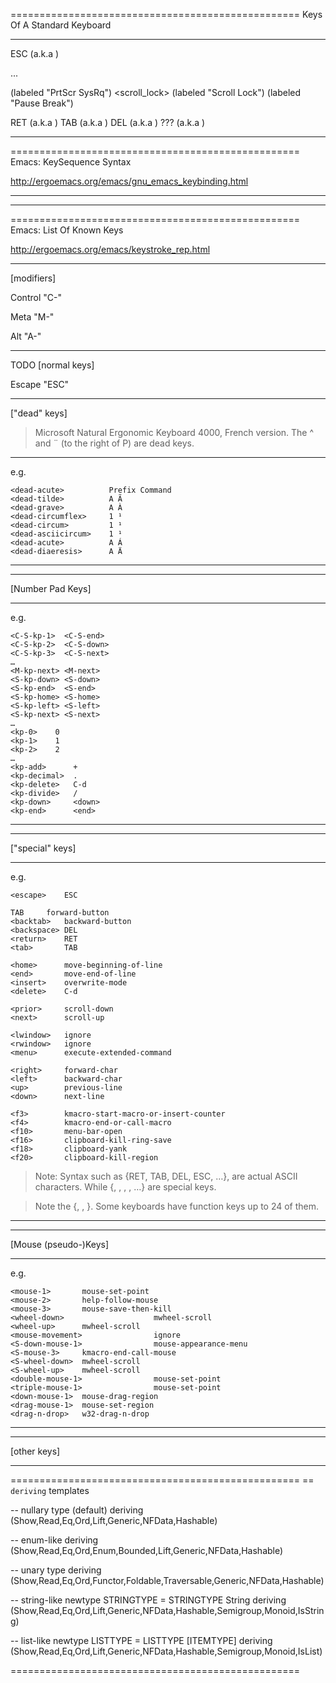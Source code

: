 





==================================================
Keys Of A Standard Keyboard

----------------------------------------

ESC (a.k.a <escape>)

<f1>...<f12>

<print>        (labeled "PrtScr SysRq")
<scroll_lock>  (labeled "Scroll Lock")
<pause>        (labeled "Pause Break")

RET (a.k.a <return>)
TAB (a.k.a <tab>)
DEL (a.k.a <backspace>)
??? (a.k.a <delete>)


----------------------------------------

==================================================
Emacs: KeySequence Syntax

http://ergoemacs.org/emacs/gnu_emacs_keybinding.html

----------------------------------------





----------------------------------------

==================================================
Emacs: List Of Known Keys

http://ergoemacs.org/emacs/keystroke_rep.html

----------------------------------------
[modifiers]

Control
"C-"

Meta
"M-"

Alt
"A-"

----------------------------------------
TODO [normal keys]

Escape
"ESC"

----------------------------------------
["dead" keys]

> Microsoft Natural Ergonomic Keyboard 4000, French version.
> The ^ and ¨ (to the right of P) are dead keys.

--------------------

e.g.

    <dead-acute>          Prefix Command
    <dead-tilde>          A Ã
    <dead-grave>          A À
    <dead-circumflex>     1 ¹
    <dead-circum>         1 ¹
    <dead-asciicircum>    1 ¹
    <dead-acute>          A Á
    <dead-diaeresis>      A Ä

-----------------------



----------------------------------------
[Number Pad Keys]

--------------------

e.g.

    <C-S-kp-1>  <C-S-end>
    <C-S-kp-2>  <C-S-down>
    <C-S-kp-3>  <C-S-next>
    …
    <M-kp-next> <M-next>
    <S-kp-down> <S-down>
    <S-kp-end>  <S-end>
    <S-kp-home> <S-home>
    <S-kp-left> <S-left>
    <S-kp-next> <S-next>
    …
    <kp-0>    0
    <kp-1>    1
    <kp-2>    2
    …
    <kp-add>      +
    <kp-decimal>  .
    <kp-delete>   C-d
    <kp-divide>   /
    <kp-down>     <down>
    <kp-end>      <end>

--------------------


----------------------------------------
["special" keys]

--------------------

e.g.

    <escape>	ESC
    
    TAB		forward-button
    <backtab>	backward-button
    <backspace>	DEL
    <return>	RET
    <tab>		TAB
    
    <home>		move-beginning-of-line
    <end>		move-end-of-line
    <insert>	overwrite-mode
    <delete>	C-d
    
    <prior>		scroll-down
    <next>		scroll-up
    
    <lwindow>	ignore
    <rwindow>	ignore
    <menu>		execute-extended-command
    
    <right>		forward-char
    <left>		backward-char
    <up>		previous-line
    <down>		next-line
    
    <f3>		kmacro-start-macro-or-insert-counter
    <f4>		kmacro-end-or-call-macro
    <f10>		menu-bar-open
    <f16>		clipboard-kill-ring-save
    <f18>		clipboard-yank
    <f20>		clipboard-kill-region

> Note: Syntax such as {RET, TAB, DEL, ESC, …}, are actual ASCII characters. While {<return>, <tab>, <delete>, <escape>, …} are special keys.

> Note the {<F16>, <F18>, <F20>}. Some keyboards have function keys up to 24 of them.

--------------------

----------------------------------------
[Mouse (pseudo-)Keys]

--------------------

e.g.

    <mouse-1>       mouse-set-point
    <mouse-2>       help-follow-mouse
    <mouse-3>       mouse-save-then-kill
    <wheel-down>                    mwheel-scroll
    <wheel-up>      mwheel-scroll
    <mouse-movement>                ignore
    <S-down-mouse-1>                mouse-appearance-menu
    <S-mouse-3>     kmacro-end-call-mouse
    <S-wheel-down>  mwheel-scroll
    <S-wheel-up>    mwheel-scroll
    <double-mouse-1>                mouse-set-point
    <triple-mouse-1>                mouse-set-point
    <down-mouse-1>  mouse-drag-region
    <drag-mouse-1>  mouse-set-region
    <drag-n-drop>   w32-drag-n-drop

--------------------


----------------------------------------
[other keys]


----------------------------------------

==================================================
== `deriving` templates

-- nullary type (default)
deriving (Show,Read,Eq,Ord,Lift,Generic,NFData,Hashable)

-- enum-like
deriving (Show,Read,Eq,Ord,Enum,Bounded,Lift,Generic,NFData,Hashable)

-- unary type
deriving (Show,Read,Eq,Ord,Functor,Foldable,Traversable,Generic,NFData,Hashable)

-- string-like
newtype STRINGTYPE = STRINGTYPE String
 deriving (Show,Read,Eq,Ord,Lift,Generic,NFData,Hashable,Semigroup,Monoid,IsString)

-- list-like
newtype LISTTYPE   = LISTTYPE [ITEMTYPE]
 deriving (Show,Read,Eq,Ord,Lift,Generic,NFData,Hashable,Semigroup,Monoid,IsList)

==================================================

